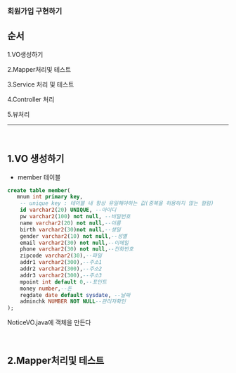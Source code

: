 ### 회원가입 구현하기

순서
---
1.VO생성하기

2.Mapper처리및 테스트

3.Service 처리 및 테스트

4.Controller 처리 

5.뷰처리

---

&nbsp;

1.VO 생성하기
---


- member 테이블
```sql
create table member(
   mnum int primary key, 
    -- unique key : 테이블 내 항상 유일해야하는 값(중복을 허용하지 않는 컬럼)
    id varchar2(20) UNIQUE, --아이디
    pw varchar2(100) not null, --비밀번호
    name varchar2(20) not null,--이름
    birth varchar2(30)not null,--생일
    gender varchar2(10) not null,--성별
    email varchar2(30) not null,--이메일
    phone varchar2(30) not null,--전화번호
    zipcode varchar2(30),--파일
    addr1 varchar2(300),--주소1
    addr2 varchar2(300),--주소2
    addr3 varchar2(300),--주소3
    mpoint int default 0,--포인트
    money number,--돈
    regdate date default sysdate, --날짜
    adminchk NUMBER NOT NULL--관리자확인
);

```

NoticeVO.java에 객체을 만든다




&nbsp;


2.Mapper처리및 테스트
---








